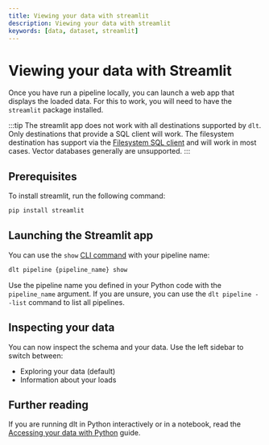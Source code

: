 ```yaml
---
title: Viewing your data with streamlit
description: Viewing your data with streamlit
keywords: [data, dataset, streamlit]
---
```


# Viewing your data with Streamlit

Once you have run a pipeline locally, you can launch a web app that displays the loaded data. For this to work, you will need to have the `streamlit` package installed.

:::tip
The streamlit app does not work with all destinations supported by `dlt`. Only destinations that provide a SQL client will work. The filesystem destination has support via the [Filesystem SQL client](./sql-client#the-filesystem-sql-client) and will work in most cases. Vector databases generally are unsupported.
:::

## Prerequisites

To install streamlit, run the following command:

```sh
pip install streamlit
```

## Launching the Streamlit app

You can use the `show` [CLI command](../../reference/command-line-interface.md#show-tables-and-data-in-the-destination)
with your pipeline name:

```sh
dlt pipeline {pipeline_name} show
```

Use the pipeline name you defined in your Python code with the `pipeline_name` argument. If you are unsure, you can use the `dlt pipeline --list` command to list all pipelines.

## Inspecting your data

You can now inspect the schema and your data. Use the left sidebar to switch between:

* Exploring your data (default)
* Information about your loads


## Further reading

If you are running dlt in Python interactively or in a notebook, read the [Accessing your data with Python](./dataset.md) guide.

